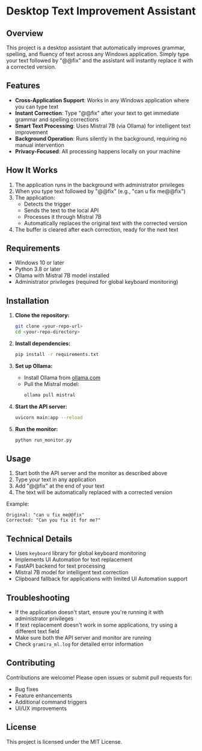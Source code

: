 # Desktop Text Improvement Assistant

## Overview
This project is a desktop assistant that automatically improves grammar, spelling, and fluency of text across any Windows application. Simply type your text followed by "@@fix" and the assistant will instantly replace it with a corrected version.

## Features
- **Cross-Application Support**: Works in any Windows application where you can type text
- **Instant Correction**: Type "@@fix" after your text to get immediate grammar and spelling corrections
- **Smart Text Processing**: Uses Mistral 7B (via Ollama) for intelligent text improvement
- **Background Operation**: Runs silently in the background, requiring no manual intervention
- **Privacy-Focused**: All processing happens locally on your machine

## How It Works
1. The application runs in the background with administrator privileges
2. When you type text followed by "@@fix" (e.g., "can u fix me@@fix")
3. The application:
   - Detects the trigger
   - Sends the text to the local API
   - Processes it through Mistral 7B
   - Automatically replaces the original text with the corrected version
4. The buffer is cleared after each correction, ready for the next text

## Requirements
- Windows 10 or later
- Python 3.8 or later
- Ollama with Mistral 7B model installed
- Administrator privileges (required for global keyboard monitoring)

## Installation
1. **Clone the repository:**
   ```bash
   git clone <your-repo-url>
   cd <your-repo-directory>
   ```

2. **Install dependencies:**
   ```bash
   pip install -r requirements.txt
   ```

3. **Set up Ollama:**
   - Install Ollama from [ollama.com](https://ollama.com)
   - Pull the Mistral model:
     ```bash
     ollama pull mistral
     ```

4. **Start the API server:**
   ```bash
   uvicorn main:app --reload
   ```

5. **Run the monitor:**
   ```bash
   python run_monitor.py
   ```

## Usage
1. Start both the API server and the monitor as described above
2. Type your text in any application
3. Add "@@fix" at the end of your text
4. The text will be automatically replaced with a corrected version

Example:
```
Original: "can u fix me@@fix"
Corrected: "Can you fix it for me?"
```

## Technical Details
- Uses `keyboard` library for global keyboard monitoring
- Implements UI Automation for text replacement
- FastAPI backend for text processing
- Mistral 7B model for intelligent text correction
- Clipboard fallback for applications with limited UI Automation support

## Troubleshooting
- If the application doesn't start, ensure you're running it with administrator privileges
- If text replacement doesn't work in some applications, try using a different text field
- Make sure both the API server and monitor are running
- Check `gramira_ml.log` for detailed error information

## Contributing
Contributions are welcome! Please open issues or submit pull requests for:
- Bug fixes
- Feature enhancements
- Additional command triggers
- UI/UX improvements

## License
This project is licensed under the MIT License.